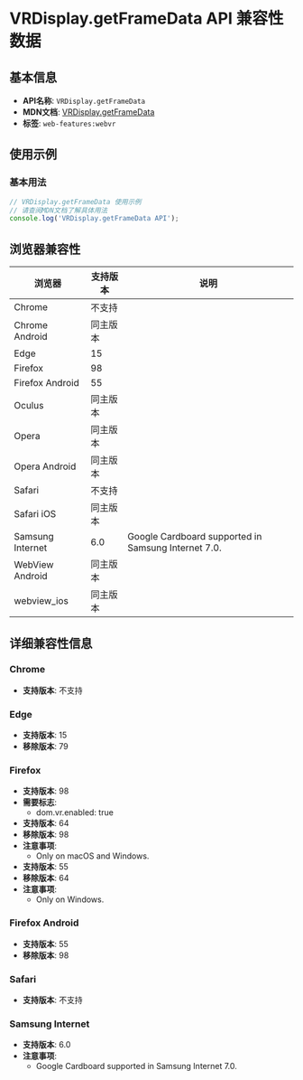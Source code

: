 # VRDisplay.getFrameData API 兼容性数据

## 基本信息

- **API名称**: `VRDisplay.getFrameData`
- **MDN文档**: [VRDisplay.getFrameData](https://developer.mozilla.org/docs/Web/API/VRDisplay/getFrameData)
- **标签**: `web-features:webvr`

## 使用示例

### 基本用法

```javascript
// VRDisplay.getFrameData 使用示例
// 请查阅MDN文档了解具体用法
console.log('VRDisplay.getFrameData API');
```

## 浏览器兼容性

| 浏览器 | 支持版本 | 说明 |
|--------|----------|------|
| Chrome | 不支持 |  |
| Chrome Android | 同主版本 |  |
| Edge | 15 |  |
| Firefox | 98 |  |
| Firefox Android | 55 |  |
| Oculus | 同主版本 |  |
| Opera | 同主版本 |  |
| Opera Android | 同主版本 |  |
| Safari | 不支持 |  |
| Safari iOS | 同主版本 |  |
| Samsung Internet | 6.0 | Google Cardboard supported in Samsung Internet 7.0. |
| WebView Android | 同主版本 |  |
| webview_ios | 同主版本 |  |

## 详细兼容性信息

### Chrome

- **支持版本**: 不支持

### Edge

- **支持版本**: 15
- **移除版本**: 79

### Firefox

- **支持版本**: 98
- **需要标志**: 
  - dom.vr.enabled: true
- **支持版本**: 64
- **移除版本**: 98
- **注意事项**:
  - Only on macOS and Windows.
- **支持版本**: 55
- **移除版本**: 64
- **注意事项**:
  - Only on Windows.

### Firefox Android

- **支持版本**: 55
- **移除版本**: 98

### Safari

- **支持版本**: 不支持

### Samsung Internet

- **支持版本**: 6.0
- **注意事项**:
  - Google Cardboard supported in Samsung Internet 7.0.

